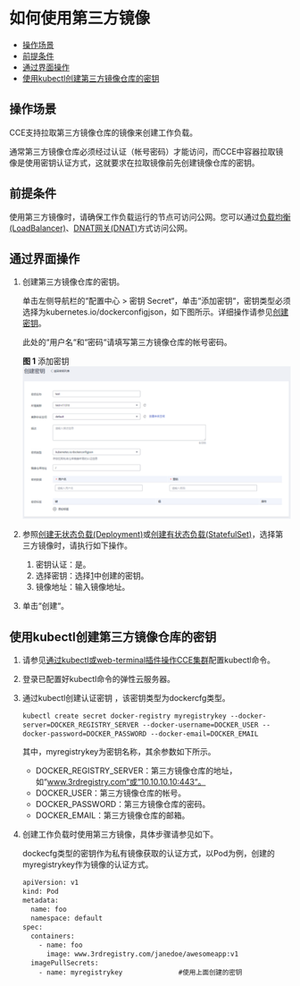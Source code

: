 # 如何使用第三方镜像<a name="cce_01_0009"></a>

-   [操作场景](#section96721544452)
-   [前提条件](#section14876601632)
-   [通过界面操作](#section0402183334411)
-   [使用kubectl创建第三方镜像仓库的密钥](#section18217101117197)

## 操作场景<a name="section96721544452"></a>

CCE支持拉取第三方镜像仓库的镜像来创建工作负载。

通常第三方镜像仓库必须经过认证（帐号密码）才能访问，而CCE中容器拉取镜像是使用密钥认证方式，这就要求在拉取镜像前先创建镜像仓库的密钥。

## 前提条件<a name="section14876601632"></a>

使用第三方镜像时，请确保工作负载运行的节点可访问公网。您可以通过[负载均衡\(LoadBalancer\)](负载均衡(LoadBalancer).md)、[DNAT网关\(DNAT\)](DNAT网关(DNAT).md)方式访问公网。

## 通过界面操作<a name="section0402183334411"></a>

1.  <a name="li16481144064414"></a>创建第三方镜像仓库的密钥。

    单击左侧导航栏的“配置中心  \>  密钥 Secret“，单击“添加密钥“，密钥类型必须选择为kubernetes.io/dockerconfigjson，如下图所示。详细操作请参见[创建密钥](创建密钥.md)。

    此处的“用户名“和“密码“请填写第三方镜像仓库的帐号密码。

    **图 1**  添加密钥<a name="fig83432413351"></a>  
    ![](figures/添加密钥.png "添加密钥")

2.  参照[创建无状态负载\(Deployment\)](创建无状态负载(Deployment).md)或[创建有状态负载\(StatefulSet\)](创建有状态负载(StatefulSet).md)，选择第三方镜像时，请执行如下操作。
    1.  密钥认证：是。
    2.  选择密钥：选择[1](#li16481144064414)中创建的密钥。
    3.  镜像地址：输入镜像地址。

3.  单击“创建“。

## 使用kubectl创建第三方镜像仓库的密钥<a name="section18217101117197"></a>

1.  请参见[通过kubectl或web-terminal插件操作CCE集群](通过kubectl或web-terminal插件操作CCE集群.md)配置kubectl命令。
2.  登录已配置好kubectl命令的弹性云服务器。
3.  通过kubectl创建认证密钥 ，该密钥类型为dockercfg类型。

    ```
    kubectl create secret docker-registry myregistrykey --docker-server=DOCKER_REGISTRY_SERVER --docker-username=DOCKER_USER --docker-password=DOCKER_PASSWORD --docker-email=DOCKER_EMAIL
    ```

    其中，myregistrykey为密钥名称，其余参数如下所示。

    -   DOCKER\_REGISTRY\_SERVER：第三方镜像仓库的地址，如“www.3rdregistry.com“或“10.10.10.10:443“。
    -   DOCKER\_USER：第三方镜像仓库的帐号。
    -   DOCKER\_PASSWORD：第三方镜像仓库的密码。
    -   DOCKER\_EMAIL：第三方镜像仓库的邮箱。

4.  创建工作负载时使用第三方镜像，具体步骤请参见如下。

    dockecfg类型的密钥作为私有镜像获取的认证方式，以Pod为例，创建的myregistrykey作为镜像的认证方式。

    ```
    apiVersion: v1
    kind: Pod
    metadata:
      name: foo
      namespace: default
    spec:
      containers:
        - name: foo
          image: www.3rdregistry.com/janedoe/awesomeapp:v1
      imagePullSecrets:
        - name: myregistrykey              #使用上面创建的密钥
    ```


